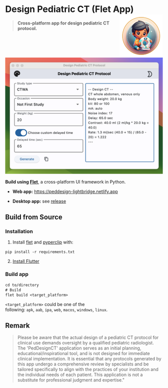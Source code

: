 # Design Pediatric CT (Flet App) <a href="https://github.com/Lightbridge-KS/PedDesign-flet"><img src="assets/icon.png" align="right" height="138" /></a>

> **Cross-platform app for design pediatric CT protocol.**

![screenshot of app in light](./img/screenshot-light.png)

**Build using [Flet](https://flet.dev/)**, a cross-platform UI framework in Python.

- **Web app:** <https://peddesign-lightbridge.netlify.app>

- **Desktop app:** see [release](https://github.com/Lightbridge-KS/PedDesign-flet/releases)

## Build from Source

### Installation

1. Install [flet](https://flet.dev/docs/guides/python/getting-started) and [pyperclip](https://pypi.org/project/pyperclip/) with:

```shell
pip install -r requirements.txt
```

2. [Install Flutter](https://docs.flutter.dev/get-started/install)


### Build app

```shell
cd to/directory
# Build
flet build <target_platform>
```

`<target_platform>` could be one of the following: `apk`, `aab`, `ipa`, `web`, `macos`, `windows`, `linux`.


## Remark

> Please be aware that the actual design of a pediatric CT protocol for clinical use demands oversight by a qualified pediatric radiologist. The 'PedDesignCT' application serves as an initial planning, educational/inspirational tool, and is not designed for immediate clinical implementation. It is essential that any protocols generated by this app undergo a comprehensive review by specialists and be tailored specifically to align with the practices of your institution and the individual needs of each patient. This application is not a substitute for professional judgment and expertise." 